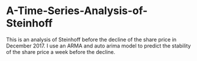 # A-Time-Series-Analysis-of-Steinhoff
This is an analysis of Steinhoff before the decline of the share price in December 2017. I use an ARMA and auto arima model to predict the stability of the share price a week before the decline.
